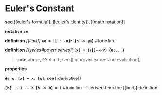 # Euler's Constant

**see** [[euler's formula]], [[euler's identity]], [[math notation]]

**notation** **`ee`**

**definition** _[[limit]]_ **`ee = [1 : -n]n {n -> @@}`** #todo lim

**definition** _[[series#power series]]_ **`[x] = (x[]--PP) {0:...}`**

> **note** above, **`PP 0 = 1`**, see [[improved expression evaluation]]

**properties**

**`dd x. [x] = x. [x]`**, see [[derivative]]

**`[h] .. 1 -- h {h -> 0} = 1`** #todo lim &mdash; derived from the [[limit]] definition
